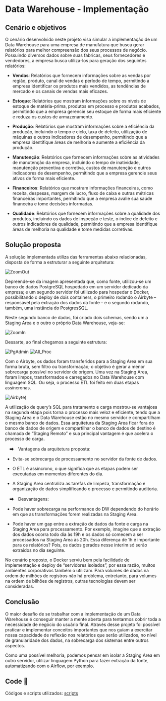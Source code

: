 # Data Warehouse - Implementação

## Cenário e objetivos

  O cenário desenvolvido neste projeto visa simular a implementação de um Data Warehouse para uma empresa de manufatura que busca gerar relatórios para melhor compreensão dos seus processos de negócio.
  Possuindo diversos dados sobre suas fabricas, seus fornecedores e vendedores, a empresa busca utiliza-los para geração dos seguintes relatórios:
 
- **Vendas**: Relatórios que fornecem informações sobre as vendas por região, produto, canal de vendas e período de tempo, permitindo a empresa identificar os produtos mais vendidos, as tendências de mercado e os canais de vendas mais eficazes.
  
- **Estoque**:  Relatórios que mostram informações sobre os níveis de estoque de matéria-prima, produtos em processo e produtos acabados, permitindo que a empresa gerencie seu estoque de forma mais eficiente e reduza os custos de armazenamento.
  
- **Produção**: Relatórios que mostram informações sobre a eficiência da produção, incluindo o tempo e ciclo, taxa de defeito, utilização de máquinas e outros indicadores de desempenho, permitindo que a empresa identifique áreas de melhoria e aumente a eficiência da produção.
  
- **Manutenção**: Relatórios que fornecem informações sobre as atividades de manutenção da empresa, incluindo o tempo de inatividade, manutenção preventiva e corretiva, custos de manutenção e outros indicadores de desempenho, permitindo que a empresa gerencie seus ativos de forma mais eficiente.
  
- **Financeiros**: Relatórios que mostram informações financeiras, como receita, despesas, margem de lucro, fluxo de caixa e outras métricas financeiras importantes, permitindo que a empresa avalie sua saúde financeira e tome decisões informadas.
  
- **Qualidade**: Relatórios que fornecem informações sobre a qualidade dos produtos, incluindo os dados de inspeção e teste, o índice de defeito e outros indicadores de qualidade, permitindo que a empresa identifique áreas de melhoria na qualidade e tome medidas corretivas.

## Solução proposta

  A solução implementada utiliza das ferramentas abaixo relacionadas, disposta de forma a estruturar a seguinte arquitetura: 

![ZoomOut](https://github.com/JvQueiros/Implementacao_DW/assets/95942380/d1adbc2d-b6cb-484b-8b64-7f590a592580)

  Depreende-se da imagem apresentada que, como fonte, utilizou-se um banco de dados PostgreSQL hospedado em um servidor dedicado da empresa; e um segundo servidor foi utilizado para hospedar o Docker, possibilitando o deploy de dois containers, o primeiro rodando o Airbyte – responsável pela extração dos dados da fonte – e o segundo rodando, também, uma instância do PostgresSQL.

  Neste segundo banco de dados, foi criado dois schemas, sendo um a Staging Area e o outro o próprio Data Warehouse, veja-se:

![ZoomIn](https://github.com/JvQueiros/Implementacao_DW/assets/95942380/3522860f-a91d-4994-952f-aa1e9a2425b4)

  Dessarte, ao final chegamos a seguinte estrutura:

![PgAdmin](https://github.com/JvQueiros/Implementacao_DW/assets/95942380/2a81256d-21ae-4cfa-9e02-e37d62841e76) 
![All_Proc](https://github.com/JvQueiros/Implementacao_DW/assets/95942380/665e66e1-dc30-4501-b484-29bbec236d28)

  Com o Airbyte, os dados foram transferidos para a Staging Area em sua forma bruta, sem filtro ou transformação; o objetivo é gerar a menor sobrecarga possível no servidor de origem. Uma vez na Staging Area, foram limpos, transformados e carregados no Data Warehouse com linguagem SQL. Ou seja, o processo ETL foi feito em duas etapas assíncronas. 

![Airbyte](https://github.com/user-attachments/assets/4cc294dc-876c-4121-9e0d-c4c6c574253f))

  A utilização de query’s SQL para tratamento e carga mostrou-se vantajosa na segunda etapa pois torna o processo mais veloz e eficiente, tendo que a Staging Area e o Data Warehouse estão no mesmo servidor e compartilham o mesmo banco de dados. Essa arquitetura da Staging Area ficar fora do banco de dados de origem e compartilhar o banco de dados de destino é chamada de “Staging Remoto” e sua principal vantagem é que acelera o processo de carga.

　➡　Vantagens da arquitetura proposta:

- Evita-se sobrecarga de processamento no servidor da fonte de dados.

- O ETL é assíncrono, o que significa que as etapas podem ser executadas em momentos diferentes do dia.

- A Staging Area centraliza as tarefas de limpeza, transformação e organização de dados simplificando o processo e permitindo auditoria.

　➡　Desvantagens:

- Pode haver sobrecarga na performance do DW dependendo do horário em que as transformações forem realizadas na Staging Area.

- Pode haver um gap entre a extração de dados da fonte e carga na Staging Area para processamento. 
	Por exemplo, imagine que a extração dos dados ocorra todo dia às 19h e os dados só comecem a ser processados na Staging Area às 20h. Essa diferença de 1h é importante para os relatórios? Pois, os dados gerados nesse interim só serão extraídos no dia seguinte. 

No cenário proposto, o Docker serviu bem pela facilidade de implementação e deploy de “servidores isolados”, por essa razão, muitos ambientes corporativos também o utilizam. Para volumes de dados na ordem de milhões de registros não há problema, entretanto, para volumes na ordem de bilhões de registros, outras tecnologias devem ser consideradas. 

## Conclusão

O maior desafio de se trabalhar com a implementação de um Data Warehouse é conseguir manter a mente aberta para tentarmos cobrir toda a necessidade de negócio do usuário final. Através desse projeto foi possível praticar e implementar conceitos importantes que nos guiam a exercitar nossa capacidade de reflexão nos relatórios que serão utilizados, no nível de granularidade dos dados, na sobrecarga dos sistemas entre outros aspectos.

Como uma possível melhoria, podemos pensar em isolar a Staging Area em outro servidor, utilizar linguagem Python para fazer extração da fonte, automatizando com o Airflow, por exemplo.

## Code 📃
Códigos e scripts utilizados: [scripts](./scripts_files)


